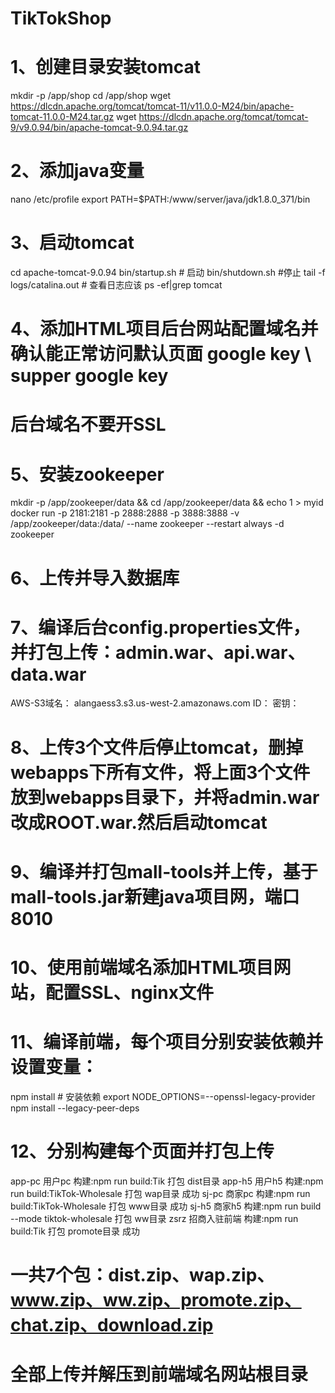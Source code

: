 # TikTokShop
# 1、创建目录安装tomcat
mkdir -p /app/shop
cd /app/shop
wget https://dlcdn.apache.org/tomcat/tomcat-11/v11.0.0-M24/bin/apache-tomcat-11.0.0-M24.tar.gz
wget https://dlcdn.apache.org/tomcat/tomcat-9/v9.0.94/bin/apache-tomcat-9.0.94.tar.gz
# 2、添加java变量
nano /etc/profile
export PATH=$PATH:/www/server/java/jdk1.8.0_371/bin
# 3、启动tomcat
cd apache-tomcat-9.0.94
bin/startup.sh  # 启动
bin/shutdown.sh  #停止
tail -f logs/catalina.out  # 查看日志应该
ps -ef|grep tomcat

# 4、添加HTML项目后台网站配置域名并确认能正常访问默认页面 google key \ supper google key
# 后台域名不要开SSL

# 5、安装zookeeper
mkdir -p /app/zookeeper/data && cd /app/zookeeper/data && echo 1 > myid
docker run -p 2181:2181 -p 2888:2888 -p 3888:3888 -v /app/zookeeper/data:/data/ --name zookeeper --restart always -d zookeeper
# 6、上传并导入数据库
# 7、编译后台config.properties文件，并打包上传：admin.war、api.war、data.war
AWS-S3域名：
alangaess3.s3.us-west-2.amazonaws.com
ID：
密钥：

# 8、上传3个文件后停止tomcat，删掉webapps下所有文件，将上面3个文件放到webapps目录下，并将admin.war改成ROOT.war.然后启动tomcat
# 9、编译并打包mall-tools并上传，基于mall-tools.jar新建java项目网，端口8010
# 10、使用前端域名添加HTML项目网站，配置SSL、nginx文件
# 11、编译前端，每个项目分别安装依赖并设置变量：
npm install  # 安装依赖
export NODE_OPTIONS=--openssl-legacy-provider
npm install --legacy-peer-deps



# 12、分别构建每个页面并打包上传
app-pc  用户pc 构建:npm run build:Tik   打包 dist目录
app-h5  用户h5 构建:npm run build:TikTok-Wholesale   打包 wap目录    成功
sj-pc   商家pc 构建:npm run build:TikTok-Wholesale    打包 www目录   成功
sj-h5   商家h5 构建:npm run build --mode tiktok-wholesale    打包 ww目录 
zsrz    招商入驻前端 构建:npm run build:Tik  打包 promote目录    成功
# 一共7个包：dist.zip、wap.zip、www.zip、ww.zip、promote.zip、chat.zip、download.zip
# 全部上传并解压到前端域名网站根目录
